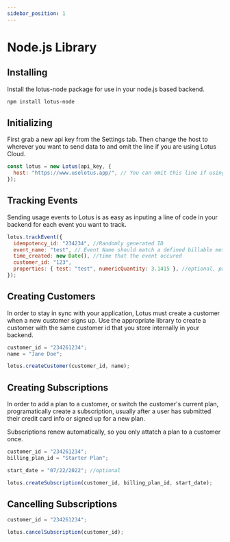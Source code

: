```yaml
---
sidebar_position: 1
---
```


# Node.js Library

## Installing

Install the lotus-node package for use in your node.js based backend.

```bash npm2yarn
npm install lotus-node
```

## Initializing

First grab a new api key from the Settings tab. Then change the host to wherever you want to send data to and omit the line if you are using Lotus Cloud.

```jsx
const lotus = new Lotus(api_key, {
  host: "https://www.uselotus.app/", // You can omit this line if using Lotus Cloud
});
```

## Tracking Events

Sending usage events to Lotus is as easy as inputing a line of code in your backend for each event you want to track.

```jsx
lotus.trackEvent({
  idempotency_id: "234234", //Randomly generated ID
  event_name: "test", // Event Name should match a defined billable metric
  time_created: new Date(), //time that the event occured
  customer_id: "123",
  properties: { test: "test", numericQuantity: 3.1415 }, //optional, pass in any additional properties you want to aggregate or measure
});
```

## Creating Customers

In order to stay in sync with your application, Lotus must create a customer when a new customer signs up. Use the appropriate library to create a customer with the same customer id that you store internally in your backend.

```jsx title="Create Customer"
customer_id = "234261234";
name = "Jane Doe";

lotus.createCustomer(customer_id, name);
```

## Creating Subscriptions

In order to add a plan to a customer, or switch the customer's current plan, programatically create a subscription, usually after a user has submitted their credit card info or signed up for a new plan.

Subscriptions renew automatically, so you only attatch a plan to a customer once.

```jsx title="Create Subscription"
customer_id = "234261234";
billing_plan_id = "Starter Plan";

start_date = "07/22/2022"; //optional

lotus.createSubscription(customer_id, billing_plan_id, start_date);
```

## Cancelling Subscriptions

```jsx title="Cancel Subscription"
customer_id = "234261234";

lotus.cancelSubscription(customer_id);
```
